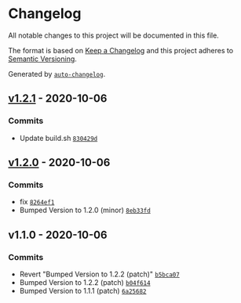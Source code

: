 # Changelog

All notable changes to this project will be documented in this file.

The format is based on [Keep a Changelog](https://keepachangelog.com/en/1.0.0/)
and this project adheres to [Semantic Versioning](https://semver.org/spec/v2.0.0.html).

Generated by [`auto-changelog`](https://github.com/CookPete/auto-changelog).

## [v1.2.1](https://github.com/erlangjs/erlang-otp/compare/v1.2.0...v1.2.1) - 2020-10-06

### Commits

- Update build.sh [`830429d`](https://github.com/erlangjs/erlang-otp/commit/830429df338808f753f5358e1855805133daf603)

## [v1.2.0](https://github.com/erlangjs/erlang-otp/compare/v1.1.0...v1.2.0) - 2020-10-06

### Commits

- fix [`8264ef1`](https://github.com/erlangjs/erlang-otp/commit/8264ef155dacf20bb79f27ae0c2d06964b200b49)
- Bumped Version to 1.2.0 (minor) [`8eb33fd`](https://github.com/erlangjs/erlang-otp/commit/8eb33fdba84f7a5e0f8d858bcdd1e62e19bba2a5)

## v1.1.0 - 2020-10-06

### Commits

- Revert "Bumped Version to 1.2.2 (patch)" [`b5bca07`](https://github.com/erlangjs/erlang-otp/commit/b5bca0792332e4bea4e70f7c53042d78fd92b0d8)
- Bumped Version to 1.2.2 (patch) [`b04f614`](https://github.com/erlangjs/erlang-otp/commit/b04f614f564bdf833a1c0153827255627b8a2921)
- Bumped Version to 1.1.1 (patch) [`6a25682`](https://github.com/erlangjs/erlang-otp/commit/6a2568213301e1b7e1b19274a8703ef588a7e083)
